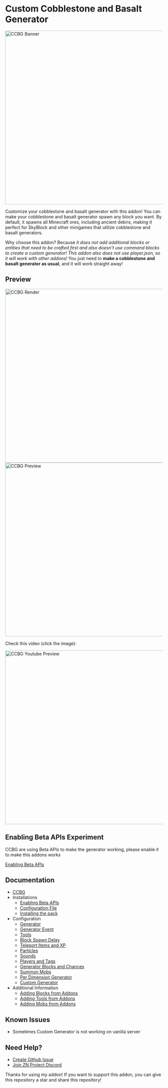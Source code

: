 # Custom Cobblestone and Basalt Generator

<img alt="CCBG Banner" src="https://media.forgecdn.net/attachments/description/1035052/description_9cff90c6-0aef-4601-9a35-b5cb57bb15b8.png" width="555"/>

Customize your cobblestone and basalt generator with this addon! You can make your cobblestone and basalt generator spawn any block you want. By default, it spawns all Minecraft ores, including ancient debris, making it perfect for SkyBlock and other minigames that utilize cobblestone and basalt generators.

Why choose this addon? Because _it does not add additional blocks or entities that need to be crafted first and also doesn't use command blocks to create a custom generator! This addon also does not use player.json, so it will work with other addons!_ You just need to **make a cobblestone and basalt generator as usual**, and it will work straight away!

## Preview

<img alt="CCBG Render" src="https://lh3.googleusercontent.com/fife/ALs6j_G4XXZwT80mhDKpEC0984cYHJAnwLH2Wqt7Tc9T652WD_GKuF6AW7_FTxHB33SWjLvU9E6f7HNlRi8YG84_o4Vi4p56cQtD6PVz0bF1E4JrQb7V4lR66lyj4xI0Z9svr-1Zb3iXo2gMXZjRZKRYSEy932qBYg0b_G_pHXZzbuXGLOCZcye8cB0gs08OnvUleITQDe7VHPENmVrxNkDxzUH4vDtNDQS5Mgp2y41kJhwjYPwyeHj5HWQXsNOfPKX4bVt0isiXKbV_a2CxNsbT8JLjjtc1CRQ5X85xx9Jc0lzcY22JkVCfTCXMSR5EF3wktL2TcUoJ6HT_VPlyXCjcKeor0LA6voJNgiDS1KIkrEGnfBEDIrEXmKTCZLv5O_b0vGyRizzy9cjtq2MUfWP-jCBIPlT9UPRP84ZPEvV5tYJt90khQAZ-bUHbvAsbv9KHRxf_aWrwZBczs1HZfy5GxDryxkw7vnkxiLnXpGRAE5YvHBR6oVW8nVCXtGNIfclAJC1nXle-yKT94PlNOvpMX0CqH3D9n4XndEfeo9YMdzZZyJ15-CDrdrCCYHKZMncNY_t0CpNK2mofxJ8KycthVpnYzrMrKV5mqAGtDM1KYyHod4cmvpardre52HUspc-u_Z6rdcs4XPWoSvjvqniIomVh-zg1nTYFRidt3NsuZxKZ53QU95ONCHRkEq9NaI7DuMXtzmlhyfS4l706yp1l7QZY_1llVkNnEPyaUjybgrde5GJvaENas7pE4LGuJ8Kgu_LR8Ka6G3wXF1nti91xjz3wnE0jVRC8CAIT3wE8jO5JkmaxGPPJEnLeJfJigaV2DdTcyXZjnC8Qawx4mjSnpol8qWZDSkYBn92sEaLRq40dofltG3lp2nmYi-wbYSTIKRguPHxFc39CX2gOMyysXd2xJCV-AeLA7mFhRAcUK_tyBPn601N3JwkVC4Z36l462zCIf6yRH-VuuHA9d_plHuFe4mvo-zffP6IdTGo_xGMKF6umnQQ5Ds5mYjv5EbBhKOJRIhQ5plmpj1ZOwRjCGDjz6leMZ7MHVdT4vWk4GgoxR0Xi_XUJyf7CPpRJxh3qtXMbKzKEZ3WUKEc1la9apEbdoiW_xXtz2gerRiwhma8LeZqbUN5kX7itneoex4skOE5KMKBulripZJ4r9dAVHkQCugo8iuFmokAJaZqXi_JDS7KmJqk2Ijq9bQOfxOp2KruVwmPhZR8OsOSvg7uKl7qvfKatKgTrnubuhh32b2bkH-t8TJMOjvf9rfPELw4WkhkBvCMOTfPupljpvbS4X8Ir-5QeASpkIUrDFybDahGP983fN9t3OvJ6FSAHBL-f8OR2xp1DcoLRfl6My6cMCb3MpVuoTYeKa6f5z3227MqbLzh0JVUG1LSi6SjiSLMaoJd1gI19hOd7km3mdrg35NREqVBpnSz0mqCRRsfd_mfhByVtZ_7nHpsReO_mbGaXpsHaqgTxVXPB75YOi7spniXRFpDFhaOEI0lKHrQlL6HQ1ilVD8fG7Y83gd6DzuMOxzQaraVL0acgknml071Ngz1nxscvNLjVKF1AsqxbmkfZDkFC7RJUbVo-INGjf5jdG7TIY2cuFE3hoJdL8Odc-Iq6h5XnJquiu_h1HrrFSOYnQJBX4imEE6YGC5qo1k2ycxNKKSzMFPkDKIeZ_O1F6jE27fnSWO72OMP_Ai_FcsnpYxzh63gnlgkUGOgmw48M7aEam3gXi_NO-XAxx4_2YVFpv6WC1S3T=w1318-h646" width="555"/>

<img alt="CCBG Preview" src="https://lh3.googleusercontent.com/fife/ALs6j_E5VgVmqkj0XNmxbbGc5mJG8SpfmvN7rxZDlkJpByO-CQzXqtnCwzTi5VshWFNYVj1xET719tT7YvnCQOfOvC9AeSbXrp5vOkX12QBGvvJ9e-MdkUH5IenKxGIfchmvzFIeAfTRB0H3QsXArbLdgM_Coq0Vxt1aQ7Y9ceWyNXpJgHekH5s0nSc0hraMc0sTmhudT0zB7NOTB38vI8tu0cyshN5BVthO2n7LTXi-nQmOBzxJMw0B0suDAxxRzJZfTkfxgrpo6JtdjjcezTglRiiV0KqWGkGinmHvC_9Aj_GIWbJQwDqwMr72hoSXmpZfe7XzUYHbCUocvaITTCEK2Ge1706Xr7PZumZS4h9h4p8f7IJpUNL8xoU_3D-2tzxjwLlDuFSc66Sge8Q5d6FTa9t46P2NMtpH4h_iAHP-AJ-qyph_XcVZNOAZZd4nPz7cnIl2HRQAvhUspWlbU1TGm-qZS9h3PpUz12zvE2ScZhWVwuV2ln2nczOHINjp2Zi-gNfiWuvxFUh2kPybfaY7a8PzmPcl1SkMy00tSB7s_I46KmAzq0r0-RQkcBzhID84ZJ-H-NVwkxoEJCtLk64ywra-W4X8Kpg6MPQlgCgYqy3IyA6xuy3GQjumPabCCJgrYGqoZb6S-dG0MuCSxpqdc92h4NIiJ8G_KZ2s3yQMipEFjTidntbDkPvuQk4ROezeCHQOhRgYR0IAOtY3-oPRfaLvxlP73KnbnxzuQF0jD7dKRBhrYNYS8yygvI6o6NzdFWRhLEAfQCktrlA_on8n5KgYiqZxZg5pALHJaBrVv28lw_qoCUtkRBj-7GX7W0BNINd6220O_mjjKXrtoUd4Zg-Aai2Dvg-kq7WbVatkcQlzcTZ0Xitd8koyy5BsomEfXZ39xKtEO60IUv0BReJ9j2SW5IYJJOtMZEc2HjJ04ETH8JSZymS0HWb7PlSUpthBbUDyRF9onZjOEO_zCVULUNAiMmz6qAYNpLnB3GyC5mOx55njpSWbMa73nJXuNt-jB1KsiJERSnMh1x4FPu5RdBcnvvVEfQX4jIIbefcxTnjk08znFyQ3pWpkBpbVHVApSZ0rNhrjurf71VZc8wNx=w1318-h646-rw-v1" width="555"/>

Check this video (click the image):

<a href="https://www.youtube.com/watch?v=sDB8kqgZz1w">
  <img alt="CCBG Youtube Preview" src="https://lh3.googleusercontent.com/fife/ALs6j_G4XXZwT80mhDKpEC0984cYHJAnwLH2Wqt7Tc9T652WD_GKuF6AW7_FTxHB33SWjLvU9E6f7HNlRi8YG84_o4Vi4p56cQtD6PVz0bF1E4JrQb7V4lR66lyj4xI0Z9svr-1Zb3iXo2gMXZjRZKRYSEy932qBYg0b_G_pHXZzbuXGLOCZcye8cB0gs08OnvUleITQDe7VHPENmVrxNkDxzUH4vDtNDQS5Mgp2y41kJhwjYPwyeHj5HWQXsNOfPKX4bVt0isiXKbV_a2CxNsbT8JLjjtc1CRQ5X85xx9Jc0lzcY22JkVCfTCXMSR5EF3wktL2TcUoJ6HT_VPlyXCjcKeor0LA6voJNgiDS1KIkrEGnfBEDIrEXmKTCZLv5O_b0vGyRizzy9cjtq2MUfWP-jCBIPlT9UPRP84ZPEvV5tYJt90khQAZ-bUHbvAsbv9KHRxf_aWrwZBczs1HZfy5GxDryxkw7vnkxiLnXpGRAE5YvHBR6oVW8nVCXtGNIfclAJC1nXle-yKT94PlNOvpMX0CqH3D9n4XndEfeo9YMdzZZyJ15-CDrdrCCYHKZMncNY_t0CpNK2mofxJ8KycthVpnYzrMrKV5mqAGtDM1KYyHod4cmvpardre52HUspc-u_Z6rdcs4XPWoSvjvqniIomVh-zg1nTYFRidt3NsuZxKZ53QU95ONCHRkEq9NaI7DuMXtzmlhyfS4l706yp1l7QZY_1llVkNnEPyaUjybgrde5GJvaENas7pE4LGuJ8Kgu_LR8Ka6G3wXF1nti91xjz3wnE0jVRC8CAIT3wE8jO5JkmaxGPPJEnLeJfJigaV2DdTcyXZjnC8Qawx4mjSnpol8qWZDSkYBn92sEaLRq40dofltG3lp2nmYi-wbYSTIKRguPHxFc39CX2gOMyysXd2xJCV-AeLA7mFhRAcUK_tyBPn601N3JwkVC4Z36l462zCIf6yRH-VuuHA9d_plHuFe4mvo-zffP6IdTGo_xGMKF6umnQQ5Ds5mYjv5EbBhKOJRIhQ5plmpj1ZOwRjCGDjz6leMZ7MHVdT4vWk4GgoxR0Xi_XUJyf7CPpRJxh3qtXMbKzKEZ3WUKEc1la9apEbdoiW_xXtz2gerRiwhma8LeZqbUN5kX7itneoex4skOE5KMKBulripZJ4r9dAVHkQCugo8iuFmokAJaZqXi_JDS7KmJqk2Ijq9bQOfxOp2KruVwmPhZR8OsOSvg7uKl7qvfKatKgTrnubuhh32b2bkH-t8TJMOjvf9rfPELw4WkhkBvCMOTfPupljpvbS4X8Ir-5QeASpkIUrDFybDahGP983fN9t3OvJ6FSAHBL-f8OR2xp1DcoLRfl6My6cMCb3MpVuoTYeKa6f5z3227MqbLzh0JVUG1LSi6SjiSLMaoJd1gI19hOd7km3mdrg35NREqVBpnSz0mqCRRsfd_mfhByVtZ_7nHpsReO_mbGaXpsHaqgTxVXPB75YOi7spniXRFpDFhaOEI0lKHrQlL6HQ1ilVD8fG7Y83gd6DzuMOxzQaraVL0acgknml071Ngz1nxscvNLjVKF1AsqxbmkfZDkFC7RJUbVo-INGjf5jdG7TIY2cuFE3hoJdL8Odc-Iq6h5XnJquiu_h1HrrFSOYnQJBX4imEE6YGC5qo1k2ycxNKKSzMFPkDKIeZ_O1F6jE27fnSWO72OMP_Ai_FcsnpYxzh63gnlgkUGOgmw48M7aEam3gXi_NO-XAxx4_2YVFpv6WC1S3T=w1318-h646" width="555"/>
</a>

## Enabling Beta APIs Experiment

CCBG are using Beta APIs to make the generator working, please enable it to make this addons works

[Enabling Beta APIs](https://ccbg.znproject.my.id/installations/enabling-beta-apis)

## Documentation

- [CCBG](https://ccbg.znproject.my.id)
- Installations
  - [Enabling Beta APIs](https://ccbg.znproject.my.id/installations/enabling-beta-apis)
  - [Configuration File](https://ccbg.znproject.my.id/installations/configuration-file)
  - [Installing the pack](https://ccbg.znproject.my.id/installations/installing-the-pack)
- Configuration
  - [Generator](https://ccbg.znproject.my.id/configuration/generator)
  - [Generator Event](https://ccbg.znproject.my.id/configuration/generator-event)
  - [Tools](https://ccbg.znproject.my.id/configuration/tools)
  - [Block Spawn Delay](https://ccbg.znproject.my.id/configuration/block-spawn-delay)
  - [Teleport Items and XP](https://ccbg.znproject.my.id/configuration/teleport-items-and-xp)
  - [Particles](https://ccbg.znproject.my.id/configuration/particles)
  - [Sounds](https://ccbg.znproject.my.id/configuration/sounds)
  - [Players and Tags](https://ccbg.znproject.my.id/configuration/players-and-tags)
  - [Generator Blocks and Chances](https://ccbg.znproject.my.id/configuration/generator-blocks-and-chances)
  - [Summon Mobs](https://ccbg.znproject.my.id/configuration/summon-mobs)
  - [Per Dimension Generator](https://ccbg.znproject.my.id/configuration/per-dimension-generator)
  - [Custom Generator](https://ccbg.znproject.my.id/configuration/custom-generator)
- Additional Information
  - [Adding Blocks from Addons](https://ccbg.znproject.my.id/additional-information/adding-blocks-from-addons)
  - [Adding Tools from Addons](https://ccbg.znproject.my.id/additional-information/adding-tools-from-addons)
  - [Adding Mobs from Addons](https://ccbg.znproject.my.id/additional-information/adding-mobs-from-addons)

## Known Issues

- Sometimes Custom Generator is not working on vanilla server

## Need Help?

- [Create Github Issue](https://github.com/HirziDevs/CCBG/issues/new)
- [Join ZN Project Discord](https://discord.znproject.my.id)

Thanks for using my addon! If you want to support this addon, you can give this repository a star and share this repository!
